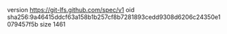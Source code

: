version https://git-lfs.github.com/spec/v1
oid sha256:9a46415ddcf63a158b1b257cf8b7281893cedd9308d6206c24350e1079457f5b
size 1461
